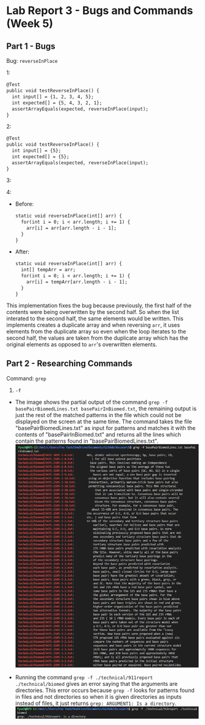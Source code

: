 # Lab Report 3 - Bugs and Commands (Week 5)
## Part 1 - Bugs
Bug: `reverseInPlace`

1:
```
@Test 
public void testReverseInPlace() {
  int input[] = {1, 2, 3, 4, 5};
  int expected[] = {5, 4, 3, 2, 1};
  assertArrayEquals(expected, reverseInPlace(input);
}
```
2:
```
@Test 
public void testReverseInPlace() {
  int input[] = {5};
  int expected[] = {5};
  assertArrayEquals(expected, reverseInPlace(input);
}
```
3:

4: 
- Before:
  ```
  static void reverseInPlace(int[] arr) {
    for(int i = 0; i < arr.length; i += 1) {
      arr[i] = arr[arr.length - i - 1];
    }
  }
  ```
- After:
  ```
  static void reverseInPlace(int[] arr) {
    int[] tempArr = arr;
    for(int i = 0; i < arr.length; i += 1) {
      arr[i] = tempArr[arr.length - i - 1];
    }
  }
  ```
This implementation fixes the bug because previously, the first half of the contents were being overwritten by the second half. So when the list interated to the second half, the same elements would be written. This implements creates a duplicate array and when reversing `arr`, it uses elements from the duplicate array so even when the loop iterates to the second half, the values are taken from the duplicate array which has the original elements as opposed to `arr`'s overwritten elements.
## Part 2 - Researching Commands
Command: `grep`
1. `-f`
- The image shows the partial output of the command `grep -f basePairBiomedLines.txt basePairInBiomed.txt`, the remaining output is just the rest of the matched patterns in the file which could not be displayed on the screen at the same time. The     command takes the file "basePairBiomedLines.txt" as input for patterns and matches it with the contents of "basePairInBiomed.txt" and returns all the lines which contain the patterns found in "basePairBiomedLines.txt".
![Image](https://github.com/fyash1010/cse15l-lab-reports/blob/main/img6.png)

- Running the command `grep -f ./technical/911report ./technical/biomed` gives an error saying that the arguments are directories. This error occurs because `grep -f` looks for patterns found in files and not directories so when it is given directories as inputs instead of files, it just returns `grep: ARGUMENT1: Is a directory`.
![Image](https://github.com/fyash1010/cse15l-lab-reports/blob/main/img7.png)
